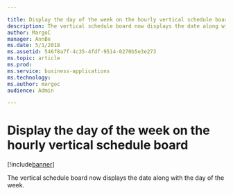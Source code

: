 ```yaml
---

title: Display the day of the week on the hourly vertical schedule board
description: The vertical schedule board now displays the date along with the day of the week.
author: MargoC
manager: AnnBe
ms.date: 5/1/2018
ms.assetid: 546f8a7f-4c35-4fdf-9514-0270b5e3e273
ms.topic: article
ms.prod: 
ms.service: business-applications
ms.technology: 
ms.author: margoc
audience: Admin

---
```

#  Display the day of the week on the hourly vertical schedule board




[!include[banner](../../../../includes/banner.md)]

The vertical schedule board now displays the date along with the day of the
week.
